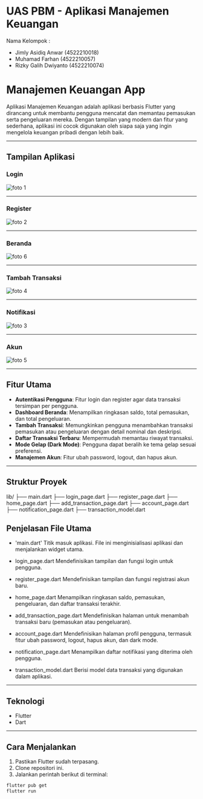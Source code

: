 # UAS PBM - Aplikasi Manajemen Keuangan
Nama Kelompok :
- Jimly Asidiq Anwar (4522210018)
- Muhamad Farhan (4522210057)
- Rizky Galih Dwiyanto (4522210074)


# Manajemen Keuangan App

Aplikasi Manajemen Keuangan adalah aplikasi berbasis Flutter yang dirancang untuk membantu pengguna mencatat dan memantau pemasukan serta pengeluaran mereka. Dengan tampilan yang modern dan fitur yang sederhana, aplikasi ini cocok digunakan oleh siapa saja yang ingin mengelola keuangan pribadi dengan lebih baik.

---

## Tampilan Aplikasi

### Login

![foto 1](https://github.com/user-attachments/assets/5671fc6c-c86b-4fcf-890c-e5265ccdbabc)


---

### Register

![foto 2](https://github.com/user-attachments/assets/10b22f9f-31d3-4cf7-9921-9bec0621a5e0)


---

### Beranda

![foto 6](https://github.com/user-attachments/assets/c2bbc732-cab2-4b66-811c-c50c276998c6)


---

### Tambah Transaksi

![foto 4](https://github.com/user-attachments/assets/57c8eed7-5de0-4fd8-bbf6-a39c8acbf6fa)


---

### Notifikasi

![foto 3](https://github.com/user-attachments/assets/83f7474c-4086-4889-9a49-7846290e88b3)


---

### Akun

![foto 5](https://github.com/user-attachments/assets/c1e196e3-231d-4746-a17b-ad6a30739259)


---

##  Fitur Utama

- **Autentikasi Pengguna**: Fitur login dan register agar data transaksi tersimpan per pengguna.
- **Dashboard Beranda**: Menampilkan ringkasan saldo, total pemasukan, dan total pengeluaran.
- **Tambah Transaksi**: Memungkinkan pengguna menambahkan transaksi pemasukan atau pengeluaran dengan detail nominal dan deskripsi.
- **Daftar Transaksi Terbaru**: Mempermudah memantau riwayat transaksi.
- **Mode Gelap (Dark Mode)**: Pengguna dapat beralih ke tema gelap sesuai preferensi.
- **Manajemen Akun**: Fitur ubah password, logout, dan hapus akun.

---

##  Struktur Proyek
lib/
├── main.dart
├── login_page.dart
├── register_page.dart
├── home_page.dart
├── add_transaction_page.dart
├── account_page.dart
├── notification_page.dart
├── transaction_model.dart

##  Penjelasan File Utama
* 'main.dart'
Titik masuk aplikasi. File ini menginisialisasi aplikasi dan menjalankan widget utama.

- login_page.dart
Mendefinisikan tampilan dan fungsi login untuk pengguna.

- register_page.dart
Mendefinisikan tampilan dan fungsi registrasi akun baru.

- home_page.dart
Menampilkan ringkasan saldo, pemasukan, pengeluaran, dan daftar transaksi terakhir.

- add_transaction_page.dart
Mendefinisikan halaman untuk menambah transaksi baru (pemasukan atau pengeluaran).

- account_page.dart
Mendefinisikan halaman profil pengguna, termasuk fitur ubah password, logout, hapus akun, dan dark mode.

- notification_page.dart
Menampilkan daftar notifikasi yang diterima oleh pengguna.

- transaction_model.dart
Berisi model data transaksi yang digunakan dalam aplikasi.

---

##  Teknologi

- Flutter
- Dart

---

##  Cara Menjalankan
1. Pastikan Flutter sudah terpasang.
2. Clone repositori ini.
3. Jalankan perintah berikut di terminal:

```bash
flutter pub get
flutter run
